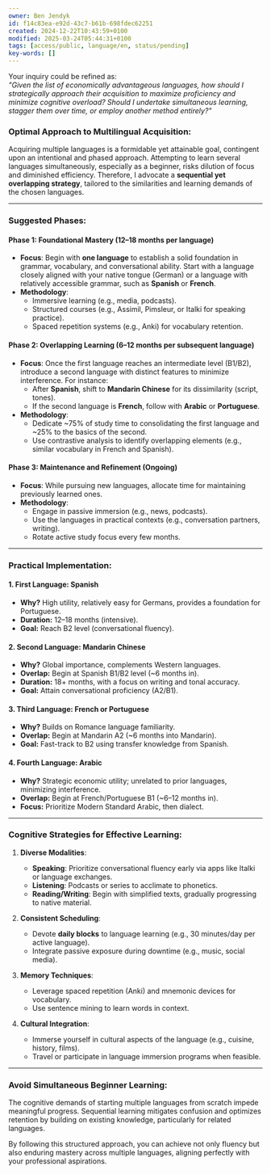 ```yaml
---
owner: Ben Jendyk
id: f14c83ea-e92d-43c7-b61b-698fdec62251
created: 2024-12-22T10:43:59+0100
modified: 2025-03-24T05:44:31+0100
tags: [access/public, language/en, status/pending]
key-words: []
---
```


Your inquiry could be refined as:  
*"Given the list of economically advantageous languages, how should I strategically approach their acquisition to maximize proficiency and minimize cognitive overload? Should I undertake simultaneous learning, stagger them over time, or employ another method entirely?"*

### Optimal Approach to Multilingual Acquisition:
Acquiring multiple languages is a formidable yet attainable goal, contingent upon an intentional and phased approach. Attempting to learn several languages simultaneously, especially as a beginner, risks dilution of focus and diminished efficiency. Therefore, I advocate a **sequential yet overlapping strategy**, tailored to the similarities and learning demands of the chosen languages.

---

### Suggested Phases:

#### **Phase 1: Foundational Mastery (12–18 months per language)**
- **Focus**: Begin with **one language** to establish a solid foundation in grammar, vocabulary, and conversational ability. Start with a language closely aligned with your native tongue (German) or a language with relatively accessible grammar, such as **Spanish** or **French**.  
- **Methodology**:  
  - Immersive learning (e.g., media, podcasts).  
  - Structured courses (e.g., Assimil, Pimsleur, or Italki for speaking practice).  
  - Spaced repetition systems (e.g., Anki) for vocabulary retention.

#### **Phase 2: Overlapping Learning (6–12 months per subsequent language)**  
- **Focus**: Once the first language reaches an intermediate level (B1/B2), introduce a second language with distinct features to minimize interference. For instance:  
  - After **Spanish**, shift to **Mandarin Chinese** for its dissimilarity (script, tones).  
  - If the second language is **French**, follow with **Arabic** or **Portuguese**.  
- **Methodology**:  
  - Dedicate ~75% of study time to consolidating the first language and ~25% to the basics of the second.  
  - Use contrastive analysis to identify overlapping elements (e.g., similar vocabulary in French and Spanish).

#### **Phase 3: Maintenance and Refinement (Ongoing)**  
- **Focus**: While pursuing new languages, allocate time for maintaining previously learned ones.  
- **Methodology**:  
  - Engage in passive immersion (e.g., news, podcasts).  
  - Use the languages in practical contexts (e.g., conversation partners, writing).  
  - Rotate active study focus every few months.

---

### Practical Implementation:
#### 1. **First Language: Spanish**  
   - **Why?** High utility, relatively easy for Germans, provides a foundation for Portuguese.  
   - **Duration:** 12–18 months (intensive).  
   - **Goal:** Reach B2 level (conversational fluency).

#### 2. **Second Language: Mandarin Chinese**  
   - **Why?** Global importance, complements Western languages.  
   - **Overlap:** Begin at Spanish B1/B2 level (~6 months in).  
   - **Duration:** 18+ months, with a focus on writing and tonal accuracy.  
   - **Goal:** Attain conversational proficiency (A2/B1).

#### 3. **Third Language: French or Portuguese**  
   - **Why?** Builds on Romance language familiarity.  
   - **Overlap:** Begin at Mandarin A2 (~6 months into Mandarin).  
   - **Goal:** Fast-track to B2 using transfer knowledge from Spanish.

#### 4. **Fourth Language: Arabic**  
   - **Why?** Strategic economic utility; unrelated to prior languages, minimizing interference.  
   - **Overlap:** Begin at French/Portuguese B1 (~6–12 months in).  
   - **Focus:** Prioritize Modern Standard Arabic, then dialect.

---

### Cognitive Strategies for Effective Learning:
1. **Diverse Modalities**:  
   - **Speaking**: Prioritize conversational fluency early via apps like Italki or language exchanges.  
   - **Listening**: Podcasts or series to acclimate to phonetics.  
   - **Reading/Writing**: Begin with simplified texts, gradually progressing to native material.

2. **Consistent Scheduling**:  
   - Devote **daily blocks** to language learning (e.g., 30 minutes/day per active language).  
   - Integrate passive exposure during downtime (e.g., music, social media).

3. **Memory Techniques**:  
   - Leverage spaced repetition (Anki) and mnemonic devices for vocabulary.  
   - Use sentence mining to learn words in context.

4. **Cultural Integration**:  
   - Immerse yourself in cultural aspects of the language (e.g., cuisine, history, films).  
   - Travel or participate in language immersion programs when feasible.

---

### Avoid Simultaneous Beginner Learning:
The cognitive demands of starting multiple languages from scratch impede meaningful progress. Sequential learning mitigates confusion and optimizes retention by building on existing knowledge, particularly for related languages.

By following this structured approach, you can achieve not only fluency but also enduring mastery across multiple languages, aligning perfectly with your professional aspirations.